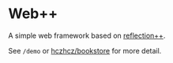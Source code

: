 Web++
===

A simple web framework based on [reflection++](https://github.com/hczhcz/reflectionpp).

See `/demo` or [hczhcz/bookstore](https://github.com/hczhcz/bookstore/tree/cxx-ver) for more detail.
